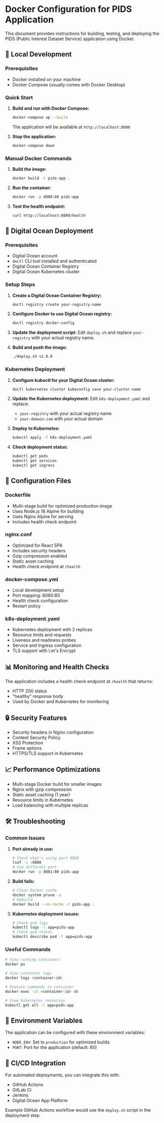 # Docker Configuration for PIDS Application

This document provides instructions for building, testing, and deploying the PIDS (Public Interest Dataset Service) application using Docker.

## 🐳 Local Development

### Prerequisites
- Docker installed on your machine
- Docker Compose (usually comes with Docker Desktop)

### Quick Start

1. **Build and run with Docker Compose:**
   ```bash
   docker-compose up --build
   ```
   The application will be available at `http://localhost:8080`

2. **Stop the application:**
   ```bash
   docker-compose down
   ```

### Manual Docker Commands

1. **Build the image:**
   ```bash
   docker build -t pids-app .
   ```

2. **Run the container:**
   ```bash
   docker run -p 8080:80 pids-app
   ```

3. **Test the health endpoint:**
   ```bash
   curl http://localhost:8080/health
   ```

## 🚀 Digital Ocean Deployment

### Prerequisites
- Digital Ocean account
- `doctl` CLI tool installed and authenticated
- Digital Ocean Container Registry
- Digital Ocean Kubernetes cluster

### Setup Steps

1. **Create a Digital Ocean Container Registry:**
   ```bash
   doctl registry create your-registry-name
   ```

2. **Configure Docker to use Digital Ocean registry:**
   ```bash
   doctl registry docker-config
   ```

3. **Update the deployment script:**
   Edit `deploy.sh` and replace `your-registry` with your actual registry name.

4. **Build and push the image:**
   ```bash
   ./deploy.sh v1.0.0
   ```

### Kubernetes Deployment

1. **Configure kubectl for your Digital Ocean cluster:**
   ```bash
   doctl kubernetes cluster kubeconfig save your-cluster-name
   ```

2. **Update the Kubernetes deployment:**
   Edit `k8s-deployment.yaml` and replace:
   - `your-registry` with your actual registry name
   - `your-domain.com` with your actual domain

3. **Deploy to Kubernetes:**
   ```bash
   kubectl apply -f k8s-deployment.yaml
   ```

4. **Check deployment status:**
   ```bash
   kubectl get pods
   kubectl get services
   kubectl get ingress
   ```

## 🔧 Configuration Files

### Dockerfile
- Multi-stage build for optimized production image
- Uses Node.js 18 Alpine for building
- Uses Nginx Alpine for serving
- Includes health check endpoint

### nginx.conf
- Optimized for React SPA
- Includes security headers
- Gzip compression enabled
- Static asset caching
- Health check endpoint at `/health`

### docker-compose.yml
- Local development setup
- Port mapping: 8080:80
- Health check configuration
- Restart policy

### k8s-deployment.yaml
- Kubernetes deployment with 2 replicas
- Resource limits and requests
- Liveness and readiness probes
- Service and Ingress configuration
- TLS support with Let's Encrypt

## 📊 Monitoring and Health Checks

The application includes a health check endpoint at `/health` that returns:
- HTTP 200 status
- "healthy" response body
- Used by Docker and Kubernetes for monitoring

## 🔒 Security Features

- Security headers in Nginx configuration
- Content Security Policy
- XSS Protection
- Frame options
- HTTPS/TLS support in Kubernetes

## 📈 Performance Optimizations

- Multi-stage Docker build for smaller images
- Nginx with gzip compression
- Static asset caching (1 year)
- Resource limits in Kubernetes
- Load balancing with multiple replicas

## 🛠️ Troubleshooting

### Common Issues

1. **Port already in use:**
   ```bash
   # Check what's using port 8080
   lsof -i :8080
   # Use different port
   docker run -p 8081:80 pids-app
   ```

2. **Build fails:**
   ```bash
   # Clean Docker cache
   docker system prune -a
   # Rebuild
   docker build --no-cache -t pids-app .
   ```

3. **Kubernetes deployment issues:**
   ```bash
   # Check pod logs
   kubectl logs -l app=pids-app
   # Check pod status
   kubectl describe pod -l app=pids-app
   ```

### Useful Commands

```bash
# View running containers
docker ps

# View container logs
docker logs <container-id>

# Execute commands in container
docker exec -it <container-id> sh

# View Kubernetes resources
kubectl get all -l app=pids-app
```

## 📝 Environment Variables

The application can be configured with these environment variables:

- `NODE_ENV`: Set to `production` for optimized builds
- `PORT`: Port for the application (default: 80)

## 🔄 CI/CD Integration

For automated deployments, you can integrate this with:

- GitHub Actions
- GitLab CI
- Jenkins
- Digital Ocean App Platform

Example GitHub Actions workflow would use the `deploy.sh` script in the deployment step. 